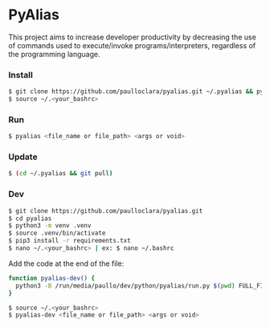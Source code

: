 # PyAlias

This project aims to increase developer productivity by decreasing the use of
commands used to execute/invoke programs/interpreters, regardless of the
programming language.

### Install

```bash
$ git clone https://github.com/paulloclara/pyalias.git ~/.pyalias && python3 ~/.pyalias/install.py
$ source ~/.<your_bashrc>
```

### Run

```bash
$ pyalias <file_name or file_path> <args or void>
```

### Update

```bash
$ (cd ~/.pyalias && git pull)
```

### Dev

```bash
$ git clone https://github.com/paulloclara/pyalias.git
$ cd pyalias
$ python3 -m venv .venv
$ source .venv/bin/activate
$ pip3 install -r requirements.txt
$ nano ~/.<your_bashrc> | ex: $ nano ~/.bashrc
```

Add the code at the end of the file:

```sh
function pyalias-dev() {
  python3 -B /run/media/paullo/dev/python/pyalias/run.py $(pwd) FULL_FILE_PATH=$1 $* --pydev
}
```

```bash
$ source ~/.<your_bashrc>
$ pyalias-dev <file_name or file_path> <args or void>
```
